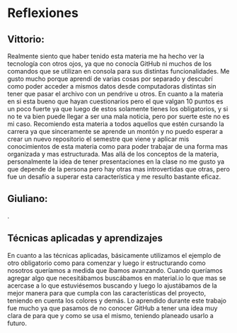 # Reflexiones

## Vittorio:

Realmente siento que haber tenido esta materia me ha hecho ver la tecnología con otros ojos, ya que no conocía GitHub ni muchos de los comandos que se utilizan en consola para sus distintas funcionalidades. Me gusto mucho porque aprendí de varias cosas por separado y descubrí como poder acceder a mismos datos desde computadoras distintas sin tener que pasar el archivo con un pendrive u otros. En cuanto a la materia en si esta bueno que hayan cuestionarios pero el que valgan 10 puntos es un poco fuerte ya que luego de estos solamente tienes los obligatorios, y si no te va bien puede llegar a ser una mala noticia, pero por suerte este no es mi caso. Recomiendo esta materia a todos aquellos que estén cursando la carrera ya que sinceramente se aprende un montón y no puedo esperar a crear un nuevo repositorio el semestre que viene y aplicar mis conocimientos de esta materia como para poder trabajar de una forma mas organizada y mas estructurada. Mas allá de los conceptos de la materia, personalmente la idea de tener presentaciones en la clase no me gusto ya que depende de la persona pero hay otras mas introvertidas que otras, pero fue un desafío a superar esta característica y me resulto bastante eficaz.

## Giuliano:

.

## Técnicas aplicadas y aprendizajes

En cuanto a las técnicas aplicadas, básicamente utilizamos el ejemplo de otro obligatorio como para comenzar y luego ir estructurando como nosotros queríamos a medida que íbamos avanzando. Cuando queríamos agregar algo que necesitábamos buscábamos en material.io lo que mas se acercase a lo que estuviésemos buscando y luego lo ajustábamos de la mejor manera para que cumpla con las características del proyecto, teniendo en cuenta los colores y demás. Lo aprendido durante este trabajo fue mucho ya que pasamos de no conocer GitHub a tener una idea muy clara de para que y como se usa el mismo, teniendo planeado usarlo a futuro.
